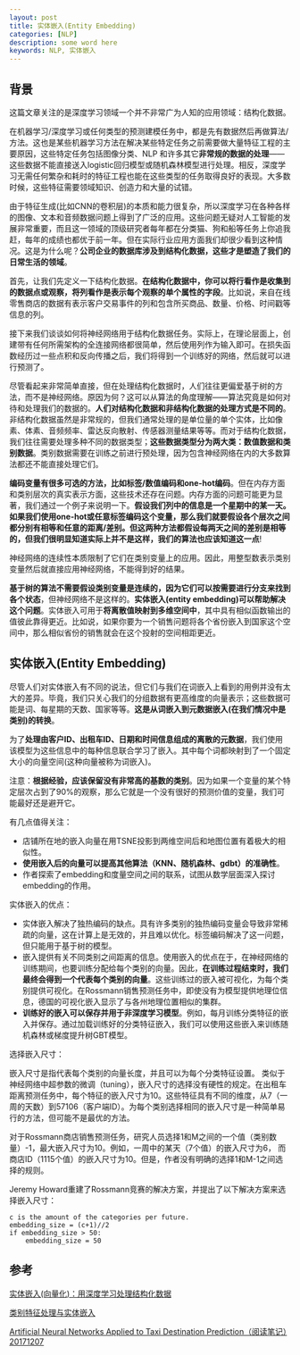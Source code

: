 ```yaml
---
layout: post
title: 实体嵌入(Entity Embedding)
categories: [NLP]
description: some word here
keywords: NLP, 实体嵌入
---
```


## 背景

这篇文章关注的是深度学习领域一个并不非常广为人知的应用领域：结构化数据。

在机器学习/深度学习或任何类型的预测建模任务中，都是先有数据然后再做算法/方法。这也是某些机器学习方法在解决某些特定任务之前需要做大量特征工程的主要原因，这些特定任务包括图像分类、NLP 和许多其它**非常规的数据的处理**——这些数据不能直接送入logistic回归模型或随机森林模型进行处理。相反，深度学习无需任何繁杂和耗时的特征工程也能在这些类型的任务取得良好的表现。大多数时候，这些特征需要领域知识、创造力和大量的试错。

由于特征生成(比如CNN的卷积层)的本质和能力很复杂，所以深度学习在各种各样的图像、文本和音频数据问题上得到了广泛的应用。这些问题无疑对人工智能的发展非常重要，而且这一领域的顶级研究者每年都在分类猫、狗和船等任务上你追我赶，每年的成绩也都优于前一年。但在实际行业应用方面我们却很少看到这种情况。这是为什么呢？**公司企业的数据库涉及到结构化数据，这些才是塑造了我们的日常生活的领域**。

首先，让我们先定义一下结构化数据。**在结构化数据中，你可以将行看作是收集到的数据点或观察，将列看作是表示每个观察的单个属性的字段**。比如说，来自在线零售商店的数据有表示客户交易事件的列和包含所买商品、数量、价格、时间戳等信息的列。

接下来我们谈谈如何将神经网络用于结构化数据任务。实际上，在理论层面上，创建带有任何所需架构的全连接网络都很简单，然后使用列作为输入即可。在损失函数经历过一些点积和反向传播之后，我们将得到一个训练好的网络，然后就可以进行预测了。

尽管看起来非常简单直接，但在处理结构化数据时，人们往往更偏爱基于树的方法，而不是神经网络。原因为何？这可以从算法的角度理解——算法究竟是如何对待和处理我们的数据的。**人们对结构化数据和非结构化数据的处理方式是不同的**。非结构化数据虽然是非常规的，但我们通常处理的是单位量的单个实体，比如像素、体素、音频频率、雷达反向散射、传感器测量结果等等。而对于结构化数据，我们往往需要处理多种不同的数据类型；**这些数据类型分为两大类：数值数据和类别数据**。类别数据需要在训练之前进行预处理，因为包含神经网络在内的大多数算法都还不能直接处理它们。

**编码变量有很多可选的方法，比如标签/数值编码和one-hot编码**。但在内存方面和类别层次的真实表示方面，这些技术还存在问题。内存方面的问题可能更为显著，我们通过一个例子来说明一下。**假设我们列中的信息是一个星期中的某一天。如果我们使用one-hot或任意标签编码这个变量，那么我们就要假设各个层次之间都分别有相等和任意的距离/差别。但这两种方法都假设每两天之间的差别是相等的，但我们很明显知道实际上并不是这样，我们的算法也应该知道这一点**!

神经网络的连续性本质限制了它们在类别变量上的应用。因此，用整型数表示类别变量然后就直接应用神经网络，不能得到好的结果。

**基于树的算法不需要假设类别变量是连续的，因为它们可以按需要进行分支来找到各个状态**，但神经网络不是这样的。**实体嵌入(entity embedding)可以帮助解决这个问题**。实体嵌入可用于**将离散值映射到多维空间中**，其中具有相似函数输出的值彼此靠得更近。比如说，如果你要为一个销售问题将各个省份嵌入到国家这个空间中，那么相似省份的销售就会在这个投射的空间相距更近。

## 实体嵌入(Entity Embedding)

尽管人们对实体嵌入有不同的说法，但它们与我们在词嵌入上看到的用例并没有太大的差异。毕竟，我们只关心我们的分组数据有更高维度的向量表示；这些数据可能是词、每星期的天数、国家等等。**这是从词嵌入到元数据嵌入(在我们情况中是类别)的转换**。

为了**处理由客户ID、出租车ID、日期和时间信息组成的离散的元数据**，我们使用该模型为这些信息中的每种信息联合学习了嵌入。其中每个词都映射到了一个固定大小的向量空间(这种向量被称为词嵌入)。

注意：**根据经验，应该保留没有非常高的基数的类别**。因为如果一个变量的某个特定层次占到了90%的观察，那么它就是一个没有很好的预测价值的变量，我们可能最好还是避开它。

有几点值得关注：

* 店铺所在地的嵌入向量在用TSNE投影到两维空间后和地图位置有着极大的相似性。
* **使用嵌入后的向量可以提高其他算法（KNN、随机森林、gdbt）的准确性**。
* 作者探索了embedding和度量空间之间的联系，试图从数学层面深入探讨embedding的作用。

实体嵌入的优点：

* 实体嵌入解决了独热编码的缺点。具有许多类别的独热编码变量会导致非常稀疏的向量，这在计算上是无效的，并且难以优化。标签编码解决了这一问题，但只能用于基于树的模型。
* 嵌入提供有关不同类别之间距离的信息。使用嵌入的优点在于，在神经网络的训练期间，也要训练分配给每个类别的向量。因此，**在训练过程结束时，我们最终会得到一个代表每个类别的向量**。这些训练过的嵌入被可视化，为每个类别提供可视化。在Rossmann销售预测任务中，即使没有为模型提供地理位信息，德国的可视化嵌入显示了与各州地理位置相似的集群。
* **训练好的嵌入可以保存并用于非深度学习模型**。例如，每月训练分类特征的嵌入并保存。通过加载训练好的分类特征嵌入，我们可以使用这些嵌入来训练随机森林或梯度提升树GBT模型。

选择嵌入尺寸：

嵌入尺寸是指代表每个类别的向量长度，并且可以为每个分类特征设置。 类似于神经网络中超参数的微调（tuning），嵌入尺寸的选择没有硬性的规定。在出租车距离预测任务中，每个特征的嵌入尺寸为10。这些特征具有不同的维度，从7（一周的天数）到57106（客户端ID）。为每个类别选择相同的嵌入尺寸是一种简单易行的方法，但可能不是最优的方法。

对于Rossmann商店销售预测任务，研究人员选择1和M之间的一个值（类别数量）-1，最大嵌入尺寸为10。例如，一周中的某天（7个值）的嵌入尺寸为6， 而商店ID（1115个值）的嵌入尺寸为10。但是，作者没有明确的选择1和M-1之间选择的规则。

Jeremy Howard重建了Rossmann竞赛的解决方案，并提出了以下解决方案来选择嵌入尺寸：

```
c is the amount of the categories per future.
embedding_size = (c+1)//2
if embedding_size > 50:
	embedding_size = 50
```

## 参考

[实体嵌入(向量化)：用深度学习处理结构化数据](https://yq.aliyun.com/articles/497115)

[类别特征处理与实体嵌入](https://blog.csdn.net/h4565445654/article/details/78998444)

[Artificial Neural Networks Applied to Taxi Destination Prediction（阅读笔记）20171207](https://blog.csdn.net/m0_38058163/article/details/78737983)
